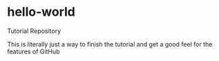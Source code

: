 # hello-world
Tutorial Repository

This is literally just a way to finish the tutorial and get a good feel for the features of GitHub
